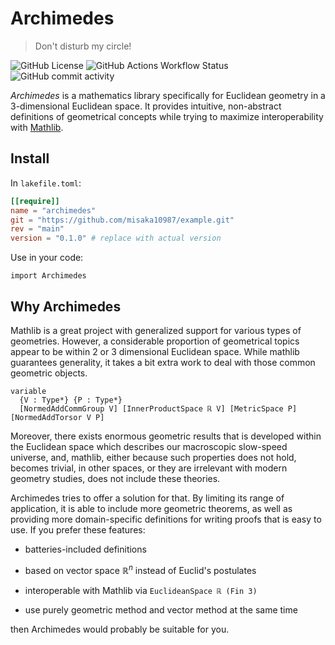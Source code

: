 # Archimedes

> Don't disturb my circle!

![GitHub License](https://img.shields.io/github/license/misaka10987/archimedes)
![GitHub Actions Workflow Status](https://img.shields.io/github/actions/workflow/status/misaka10987/archimedes/lean_action_ci.yml)
![GitHub commit activity](https://img.shields.io/github/commit-activity/m/misaka10987/archimedes)

*Archimedes* is a mathematics library specifically for Euclidean geometry in a 3-dimensional Euclidean space. It provides intuitive, non-abstract definitions of geometrical concepts while trying to maximize interoperability with [Mathlib](https://github.com/leanprover-community/mathlib4).

## Install

In `lakefile.toml`:

```toml
[[require]]
name = "archimedes"
git = "https://github.com/misaka10987/example.git"
rev = "main"
version = "0.1.0" # replace with actual version
```

Use in your code:

```lean4
import Archimedes
```

## Why Archimedes

Mathlib is a great project with generalized support for various types of geometries. However, a considerable proportion of geometrical topics appear to be within 2 or 3 dimensional Euclidean space. While mathlib guarantees generality, it takes a bit extra work to deal with those common geometric objects.

```lean4
variable
  {V : Type*} {P : Type*}
  [NormedAddCommGroup V] [InnerProductSpace ℝ V] [MetricSpace P] [NormedAddTorsor V P]
```

Moreover, there exists enormous geometric results that is developed within the Euclidean space which describes our macroscopic slow-speed universe, and, mathlib, either because such properties does not hold, becomes trivial, in other spaces, or they are irrelevant with modern geometry studies, does not include these theories.

Archimedes tries to offer a solution for that. By limiting its range of application, it is able to include more geometric theorems, as well as providing more domain-specific definitions for writing proofs that is easy to use. If you prefer these features:

- batteries-included definitions

- based on vector space $\mathbb R^n$ instead of Euclid's postulates

- interoperable with Mathlib via `EuclideanSpace ℝ (Fin 3)` 

- use purely geometric method and vector method at the same time

then Archimedes would probably be suitable for you.
